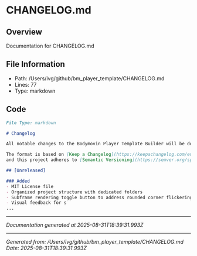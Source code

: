 # CHANGELOG.md

## Overview
Documentation for CHANGELOG.md

## File Information
- Path: /Users/ivg/github/bm_player_template/CHANGELOG.md
- Lines: 77
- Type: markdown

## Code
```md
File Type: markdown

# Changelog

All notable changes to the Bodymovin Player Template Builder will be documented in this file.

The format is based on [Keep a Changelog](https://keepachangelog.com/en/1.0.0/),
and this project adheres to [Semantic Versioning](https://semver.org/spec/v2.0.0.html).

## [Unreleased]

### Added
- MIT License file
- Organized project structure with dedicated folders
- Subframe rendering toggle button to address rounded corner flickering issues
- Visual feedback for s
...
```

---
*Documentation generated at 2025-08-31T18:39:31.993Z*


---
*Generated from: /Users/ivg/github/bm_player_template/CHANGELOG.md*
*Date: 2025-08-31T18:39:31.993Z*
